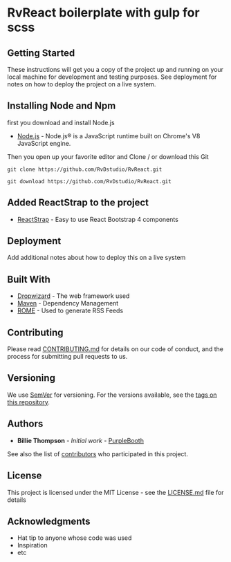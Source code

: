 # RvReact boilerplate with gulp for scss

## Getting Started

These instructions will get you a copy of the project up and running on your local machine for development and testing purposes. See deployment for notes on how to deploy the project on a live system.

## Installing Node and Npm
first you download and install Node.js
* [Node.js](https://nodejs.org/en/) - Node.js® is a JavaScript runtime built on Chrome's V8 JavaScript engine.

Then you open up your favorite editor and Clone / or download this Git 

```
git clone https://github.com/RvDstudio/RvReact.git 
```
```
git download https://github.com/RvDstudio/RvReact.git 
```

## Added ReactStrap to the project

* [ReactStrap](https://reactstrap.github.io/) - Easy to use React Bootstrap 4 components

## Deployment

Add additional notes about how to deploy this on a live system

## Built With

* [Dropwizard](http://www.dropwizard.io/1.0.2/docs/) - The web framework used
* [Maven](https://maven.apache.org/) - Dependency Management
* [ROME](https://rometools.github.io/rome/) - Used to generate RSS Feeds

## Contributing

Please read [CONTRIBUTING.md](https://gist.github.com/PurpleBooth/b24679402957c63ec426) for details on our code of conduct, and the process for submitting pull requests to us.

## Versioning

We use [SemVer](http://semver.org/) for versioning. For the versions available, see the [tags on this repository](https://github.com/your/project/tags). 

## Authors

* **Billie Thompson** - *Initial work* - [PurpleBooth](https://github.com/PurpleBooth)

See also the list of [contributors](https://github.com/your/project/contributors) who participated in this project.

## License

This project is licensed under the MIT License - see the [LICENSE.md](LICENSE.md) file for details

## Acknowledgments

* Hat tip to anyone whose code was used
* Inspiration
* etc

